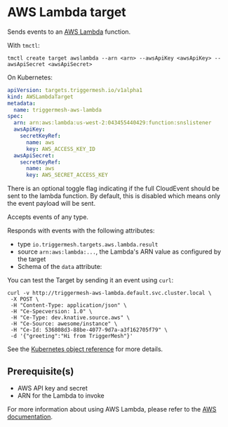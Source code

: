 # AWS Lambda target

Sends events to an [AWS Lambda](https://aws.amazon.com/lambda/) function.

With `tmctl`:

```
tmctl create target awslambda --arn <arn> --awsApiKey <awsApiKey> --awsApiSecret <awsApiSecret>
```

On Kubernetes:

```yaml
apiVersion: targets.triggermesh.io/v1alpha1
kind: AWSLambdaTarget
metadata:
  name: triggermesh-aws-lambda
spec:
  arn: arn:aws:lambda:us-west-2:043455440429:function:snslistener
  awsApiKey:
    secretKeyRef:
      name: aws
      key: AWS_ACCESS_KEY_ID
  awsApiSecret:
    secretKeyRef:
      name: aws
      key: AWS_SECRET_ACCESS_KEY
```

There is an optional toggle flag indicating if the full CloudEvent should be sent
to the lambda function. By default, this is disabled which means only the event payload
will be sent.

Accepts events of any type.

Responds with events with the following attributes:

* type `io.triggermesh.targets.aws.lambda.result`
* source `arn:aws:lambda:...`, the Lambda's ARN value as configured by the target
* Schema of the `data` attribute: []()

You can test the Target by sending it an event using `curl`:

```console
curl -v http://triggermesh-aws-lambda.default.svc.cluster.local \
 -X POST \
 -H "Content-Type: application/json" \
 -H "Ce-Specversion: 1.0" \
 -H "Ce-Type: dev.knative.source.aws" \
 -H "Ce-Source: awesome/instance" \
 -H "Ce-Id: 536808d3-88be-4077-9d7a-a3f162705f79" \
 -d '{"greeting":"Hi from TriggerMesh"}'
```

See the [Kubernetes object reference](../../reference/targets/#targets.triggermesh.io/v1alpha1.AWSLambdaTarget) for more details.

## Prerequisite(s)

- AWS API key and secret
- ARN for the Lambda to invoke

For more information about using AWS Lambda, please refer to the [AWS documentation][docs].

[ce]: https://cloudevents.io/
[docs]: https://docs.aws.amazon.com/lambda/
[ce-jsonformat]: https://github.com/cloudevents/spec/blob/v1.0/json-format.md

